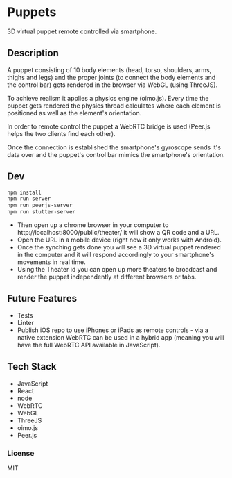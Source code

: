 # Puppets
3D virtual puppet remote controlled via smartphone.

## Description
A puppet consisting of 10 body elements (head, torso, shoulders, arms, thighs and legs) and the proper joints (to connect the body elements and the control bar) gets rendered in the browser via WebGL (using ThreeJS).

To achieve realism it applies a physics engine (oimo.js). Every time the puppet gets rendered the physics thread calculates where each element is positioned as well as the element's orientation.

In order to remote control the puppet a WebRTC bridge is used (Peer.js helps the two clients find each other).

Once the connection is established the smartphone's gyroscope sends it's data over and the puppet's control bar mimics the smartphone's orientation.


## Dev
```sh
npm install
npm run server
npm run peerjs-server
npm run stutter-server
```

* Then open up a chrome browser in your computer to http://localhost:8000/public/theater/ it will show a QR code and a URL.
* Open the URL in a mobile device (right now it only works with Android).
* Once the synching gets done you will see a 3D virtual puppet rendered in the computer and it will respond accordingly to your smartphone's movements in real time.
* Using the Theater id you can open up more theaters to broadcast and render the puppet independently at different browsers or tabs.

## Future Features
* Tests
* Linter
* Publish iOS repo to use iPhones or iPads as remote controls - via a native extension WebRTC can be used in a hybrid app (meaning you will have the full WebRTC API available in JavaScript).

## Tech Stack
* JavaScript
* React
* node
* WebRTC
* WebGL
* ThreeJS
* oimo.js
* Peer.js

### License
MIT
